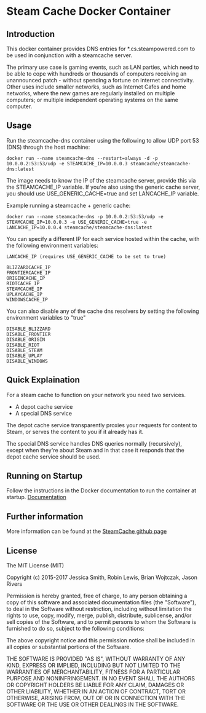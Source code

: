 # Steam Cache Docker Container

## Introduction

This docker container provides DNS entries for \*.cs.steampowered.com to be used in conjunction with a steamcache server. 

The primary use case is gaming events, such as LAN parties, which need to be able to cope with hundreds or thousands of computers receiving an unannounced patch - without spending a fortune on internet connectivity. Other uses include smaller networks, such as Internet Cafes and home networks, where the new games are regularly installed on multiple computers; or multiple independent operating systems on the same computer.

## Usage

Run the steamcache-dns container using the following to allow UDP port 53 (DNS) through the host machine:

```
docker run --name steamcache-dns --restart=always -d -p 10.0.0.2:53:53/udp -e STEAMCACHE_IP=10.0.0.3 steamcache/steamcache-dns:latest
```

The image needs to know the IP of the steamcache server, provide this via the STEAMCACHE_IP variable.
If you're also using the generic cache server, you should use USE_GENERIC_CACHE=true and set LANCACHE_IP variable.

Example running a steamcache + generic cache:
```
docker run --name steamcache-dns -p 10.0.0.2:53:53/udp -e STEAMCACHE_IP=10.0.0.3 -e USE_GENERIC_CACHE=true -e LANCACHE_IP=10.0.0.4 steamcache/steamcache-dns:latest
```

You can specify a different IP for each service hosted within the cache, with the following environment variables:
```
LANCACHE_IP (requires USE_GENERIC_CACHE to be set to true)

BLIZZARDCACHE_IP
FRONTIERCACHE_IP
ORIGINCACHE_IP
RIOTCACHE_IP
STEAMCACHE_IP
UPLAYCACHE_IP
WINDOWSCACHE_IP
```

You can also disable any of the cache dns resolvers by setting the following environment variables to "true"
```
DISABLE_BLIZZARD
DISABLE_FRONTIER
DISABLE_ORIGIN
DISABLE_RIOT
DISABLE_STEAM
DISABLE_UPLAY
DISABLE_WINDOWS

```


## Quick Explaination

For a steam cache to function on your network you need two services.
* A depot cache service
* A special DNS service

The depot cache service transparently proxies your requests for content to Steam, or serves the content to you if it already has it.

The special DNS service handles DNS queries normally (recursively), except when they're about Steam and in that case it responds that the depot cache service should be used.

## Running on Startup

Follow the instructions in the Docker documentation to run the container at startup.
[Documentation](https://docs.docker.com/articles/host_integration/)

## Further information

More information can be found at the [SteamCache github page](http://steamcache.net)

## License

The MIT License (MIT)

Copyright (c) 2015-2017 Jessica Smith, Robin Lewis, Brian Wojtczak, Jason Rivers

Permission is hereby granted, free of charge, to any person obtaining a copy
of this software and associated documentation files (the "Software"), to deal
in the Software without restriction, including without limitation the rights
to use, copy, modify, merge, publish, distribute, sublicense, and/or sell
copies of the Software, and to permit persons to whom the Software is
furnished to do so, subject to the following conditions:

The above copyright notice and this permission notice shall be included in
all copies or substantial portions of the Software.

THE SOFTWARE IS PROVIDED "AS IS", WITHOUT WARRANTY OF ANY KIND, EXPRESS OR
IMPLIED, INCLUDING BUT NOT LIMITED TO THE WARRANTIES OF MERCHANTABILITY,
FITNESS FOR A PARTICULAR PURPOSE AND NONINFRINGEMENT. IN NO EVENT SHALL THE
AUTHORS OR COPYRIGHT HOLDERS BE LIABLE FOR ANY CLAIM, DAMAGES OR OTHER
LIABILITY, WHETHER IN AN ACTION OF CONTRACT, TORT OR OTHERWISE, ARISING FROM,
OUT OF OR IN CONNECTION WITH THE SOFTWARE OR THE USE OR OTHER DEALINGS IN
THE SOFTWARE.
